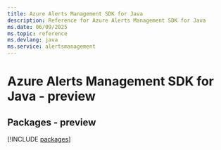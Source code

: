```yaml
---
title: Azure Alerts Management SDK for Java
description: Reference for Azure Alerts Management SDK for Java
ms.date: 06/09/2025
ms.topic: reference
ms.devlang: java
ms.service: alertsmanagement
---
```

# Azure Alerts Management SDK for Java - preview
## Packages - preview
[!INCLUDE [packages](alerts-management-index.md)]